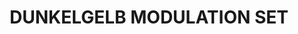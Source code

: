 ---
title: "DUNKELGELB MODULATION SET"
price: "TBA"
desc: "Opis nije dostupan"
img_path: "/assets/img/A.MIG-7000.jpg"
brand: AMMO
available: true
cat: "acrylics"
subcat: "ACRYLIC SMART MODULATION SETS   (4 x 17mL jars)"
subsubcat: "SS"
---